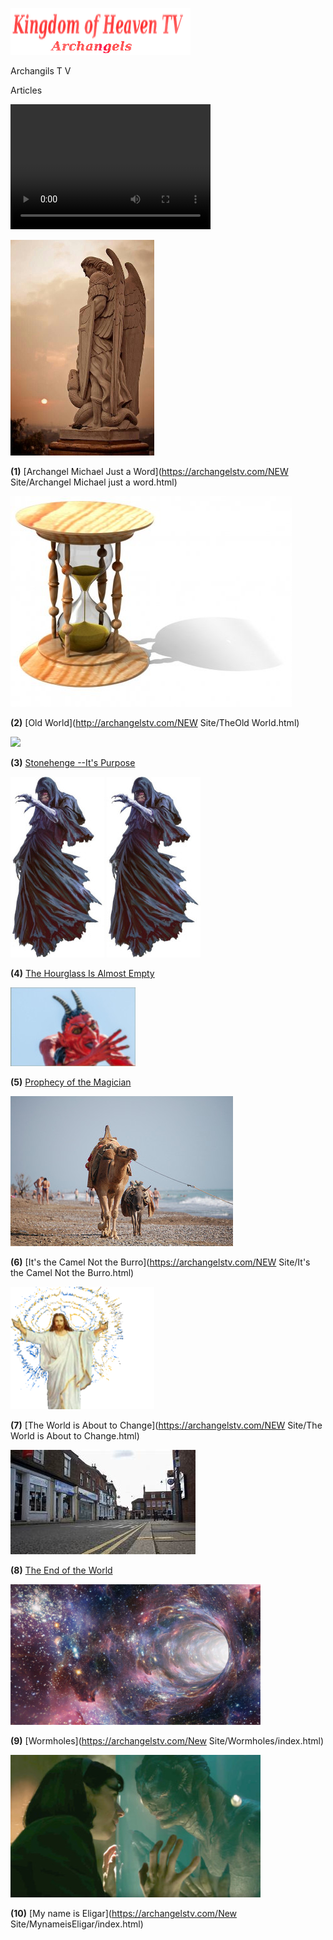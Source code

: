
![](images/logo_main.png)


Archangils  T V

Articles

<video src="http://kidsbooksandfun.com/Videos/racoon.mp4" width="320" height="200" controls preload></video>

![](images/stmich.jpg)

**(1)** [Archangel Michael Just a Word](https://archangelstv.com/NEW Site/Archangel Michael just a word.html)

![](images/hourglass2.jpg)

**(2)** [Old World](http://archangelstv.com/NEW Site/TheOld World.html)

![](images/stoneheng.jpg)

**(3)** [Stonehenge --It's Purpose](http://archangelstv.com/ANewSiteFile/Stonehenge/index.html)

![](images/Belicamp4.jpg)    ![](images/Belicamp4.jpg)

**(4)** [The Hourglass Is Almost Empty](http://archangelstv.com/ANewSiteFile/TheHourglassIsAlmostEmpty/index.html)

![](images/belicamp.jpg)

**(5)** [Prophecy of the Magician](https://archangelstv.com/ANewSiteFile/theProphecyoftheMagician/index.html)

![](images/camel1.jpg)

**(6)** [It's the Camel Not the Burro](https://archangelstv.com/NEW Site/It's the Camel Not the Burro.html)

![](images/user3_bg.png)

**(7)** [The World is About to Change](https://archangelstv.com/NEW Site/The World is About to Change.html)

![](images/end6.jpg)

**(8)** [The End of the World](https://archangelstv.com/ANewSiteFile/TheEndoftheWorld/index.html)

![](images/What-is-a-Wormhole.jpg)
  
**(9)** [Wormholes](https://archangelstv.com/New Site/Wormholes/index.html)

![](images/8.jpg)

**(10)** [My name is Eligar](https://archangelstv.com/New Site/MynameisEligar/index.html)




